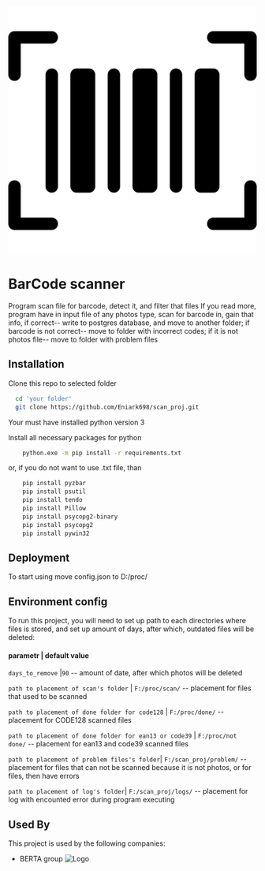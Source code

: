 ![plot](./image.png)

# BarCode scanner

Program scan file for barcode, detect it, and filter that files
If you read more, program have in input file of any photos type, scan for barcode in, gain that info, if correct-- write to postgres database, and move to another folder; if barcode is not correct-- move to folder with incorrect codes; if it is not photos file-- move to folder with problem files



## Installation

Clone this repo to selected folder

```bash
  cd 'your folder'
  git clone https://github.com/Eniark698/scan_proj.git
```
Your must have installed python version 3

Install all necessary packages for python
```bash
    python.exe -m pip install -r requirements.txt
```

or, if you do not want to use .txt file, than
```bash
    pip install pyzbar
    pip install psutil
    pip install tendo
    pip install Pillow
    pip install psycopg2-binary
    pip install psycopg2
    pip install pywin32
```


## Deployment

To start using move config.json to D:/proc/




## Environment config

To run this project, you will need to set up path to each directories where files is stored, and set up amount of days, after which, outdated files will be deleted:
#### parametr | default value

`days_to_remove` |`90` -- amount of date, after which photos will be deleted

`path to placement of scan's folder` | `F:/proc/scan/` -- placement for files that used to be scanned

`path to placement of done folder for code128` | `F:/proc/done/` --
placement for CODE128 scanned files

`path to placement of done folder for ean13 or code39` | `F:/proc/not done/` --
placement for ean13 and code39 scanned files

`path to placement of problem files's folder`| `F:/scan_proj/problem/` --
placement for files that can not be scanned because it is not photos, or for files, then have errors

`path to placement of log's folder`| `F:/scan_proj/logs/` --
placement for log with encounted error during program executing


## Used By

This project is used by the following companies:

- BERTA group
![Logo](https://berta.ua/wp-content/uploads/2019/07/logo.svg)
